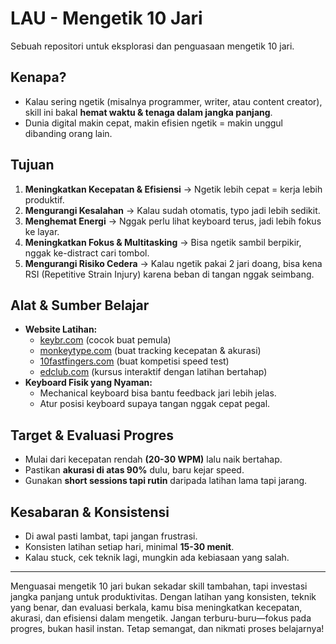 # LAU - Mengetik 10 Jari
Sebuah repositori untuk eksplorasi dan penguasaan mengetik 10 jari.

## Kenapa?
- Kalau sering ngetik (misalnya programmer, writer, atau content creator), skill ini bakal **hemat waktu & tenaga dalam jangka panjang**.
- Dunia digital makin cepat, makin efisien ngetik = makin unggul dibanding orang lain.

## Tujuan
1. **Meningkatkan Kecepatan & Efisiensi** → Ngetik lebih cepat = kerja lebih produktif.
2. **Mengurangi Kesalahan** → Kalau sudah otomatis, typo jadi lebih sedikit.
3. **Menghemat Energi** → Nggak perlu lihat keyboard terus, jadi lebih fokus ke layar.
4. **Meningkatkan Fokus & Multitasking** → Bisa ngetik sambil berpikir, nggak ke-distract cari tombol.
5. **Mengurangi Risiko Cedera** → Kalau ngetik pakai 2 jari doang, bisa kena RSI (Repetitive Strain Injury) karena beban di tangan nggak seimbang.

## Alat & Sumber Belajar
- **Website Latihan:**
  - [keybr.com](https://www.keybr.com/) (cocok buat pemula)
  - [monkeytype.com](https://monkeytype.com/) (buat tracking kecepatan & akurasi)
  - [10fastfingers.com](https://10fastfingers.com/) (buat kompetisi speed test)
  - [edclub.com](https://www.edclub.com/typingclub/courses) (kursus interaktif dengan latihan bertahap)
- **Keyboard Fisik yang Nyaman:**
  - Mechanical keyboard bisa bantu feedback jari lebih jelas.
  - Atur posisi keyboard supaya tangan nggak cepat pegal.

## Target & Evaluasi Progres
- Mulai dari kecepatan rendah **(20-30 WPM)** lalu naik bertahap.
- Pastikan **akurasi di atas 90%** dulu, baru kejar speed.
- Gunakan **short sessions tapi rutin** daripada latihan lama tapi jarang.

## Kesabaran & Konsistensi
- Di awal pasti lambat, tapi jangan frustrasi.
- Konsisten latihan setiap hari, minimal **15-30 menit**.
- Kalau stuck, cek teknik lagi, mungkin ada kebiasaan yang salah.

---
Menguasai mengetik 10 jari bukan sekadar skill tambahan, tapi investasi jangka panjang untuk produktivitas. Dengan latihan yang konsisten, teknik yang benar, dan evaluasi berkala, kamu bisa meningkatkan kecepatan, akurasi, dan efisiensi dalam mengetik. Jangan terburu-buru—fokus pada progres, bukan hasil instan. Tetap semangat, dan nikmati proses belajarnya!
